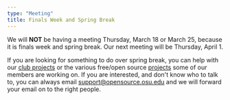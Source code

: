 ```yaml
---
type: "Meeting"
title: Finals Week and Spring Break
---
```

We will **NOT** be having a meeting Thursday, March 18 or March 25, because it is finals week and spring break. Our next meeting will be Thursday, April 1.

If you are looking for something to do over spring break, you can help with our [club projects](/projects) or the various free/open source [projects](/git) some of our members are working on. If you are interested, and don't know who to talk to, you can always email support@opensource.osu.edu and we will forward your email on to the right people.
